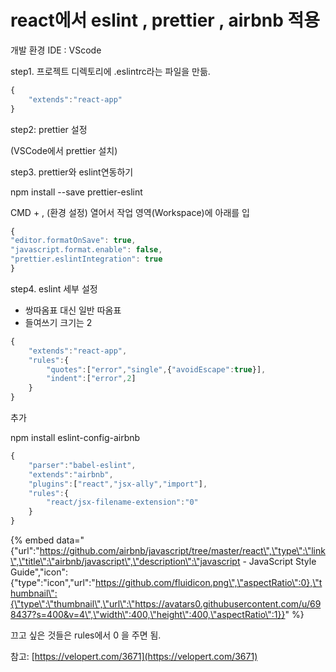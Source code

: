 # react에서  eslint , prettier , airbnb 적용

개발 환경  IDE : VScode

 step1. 프로젝트 디렉토리에 .eslintrc라는 파일을 만듦.

```javascript
{
    "extends":"react-app"
}
```

step2: prettier 설정

\(VSCode에서 prettier 설치\)

step3. prettier와 eslint연동하기

npm install --save prettier-eslint

CMD + , \(환경 설정\) 열어서 작업 영역\(Workspace\)에 아래를 입

```javascript
{ 
"editor.formatOnSave": true, 
"javascript.format.enable": false, 
"prettier.eslintIntegration": true 
}
```

step4. eslint 세부 설정

* 쌍따옴표 대신 일반 따옴표
* 들여쓰기 크기는 2

```javascript
{
    "extends":"react-app",
    "rules":{
        "quotes":["error","single",{"avoidEscape":true}],
        "indent":["error",2]    
    }
}
```

추가

npm install eslint-config-airbnb

```javascript
{
    "parser":"babel-eslint",
    "extends":"airbnb",
    "plugins":["react","jsx-ally","import"],
    "rules":{
        "react/jsx-filename-extension":"0"
    }
}
```

{% embed data="{\"url\":\"https://github.com/airbnb/javascript/tree/master/react\",\"type\":\"link\",\"title\":\"airbnb/javascript\",\"description\":\"javascript - JavaScript Style Guide\",\"icon\":{\"type\":\"icon\",\"url\":\"https://github.com/fluidicon.png\",\"aspectRatio\":0},\"thumbnail\":{\"type\":\"thumbnail\",\"url\":\"https://avatars0.githubusercontent.com/u/698437?s=400&v=4\",\"width\":400,\"height\":400,\"aspectRatio\":1}}" %}

끄고 싶은 것들은 rules에서 0 을 주면 됨.

참고: [https://velopert.com/3671](https://velopert.com/3671)



